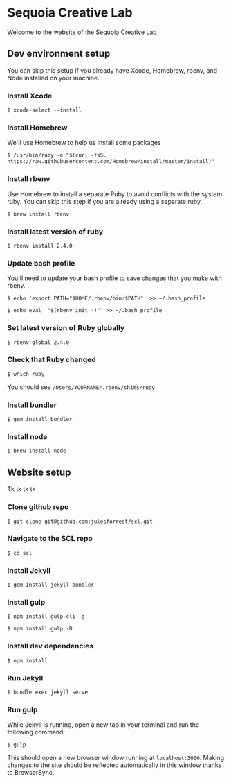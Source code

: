 # Sequoia Creative Lab
Welcome to the website of the Sequoia Creative Lab

## Dev environment setup
You can skip this setup if you already have Xcode, Homebrew, rbenv, and Node installed on your machine.

### Install Xcode
```$ xcode-select --install```

### Install Homebrew
We'll use Homebrew to help us install some packages

```$ /usr/bin/ruby -e "$(curl -fsSL https://raw.githubusercontent.com/Homebrew/install/master/install)"```

### Install rbenv
Use Homebrew to install a separate Ruby to avoid conflicts with the system ruby. You can skip this step if you are already using a separate ruby.

```$ brew install rbenv```

### Install latest version of ruby
```$ rbenv install 2.4.0```

### Update bash profile
You'll need to update your bash profile to save changes that you make with rbenv.

```$ echo 'export PATH="$HOME/.rbenv/bin:$PATH"' >> ~/.bash_profile```

```$ echo eval '"$(rbenv init -)"' >> ~/.bash_profile```

### Set latest version of Ruby globally
```$ rbenv global 2.4.0```

### Check that Ruby changed
```$ which ruby```

You should see `/Users/YOURNAME/.rbenv/shims/ruby`

### Install bundler
```$ gem install bundler```

### Install node
```$ brew install node```

## Website setup
Tk tk tk tk

### Clone github repo
```$ git clone git@github.com:julesforrest/scl.git```

### Navigate to the SCL repo
```$ cd scl```

### Install Jekyll
```$ gem install jekyll bundler```

### Install gulp
```$ npm install gulp-cli -g```

```$ npm install gulp -D```

### Install dev dependencies
```$ npm install```

### Run Jekyll
```$ bundle exec jekyll serve```

### Run gulp
While Jekyll is running, open a new tab in your terminal and run the following command:

```$ gulp```

This should open a new browser window running at `localhost:3000`. Making changes to the site should be reflected automatically in this window thanks to BrowserSync.
